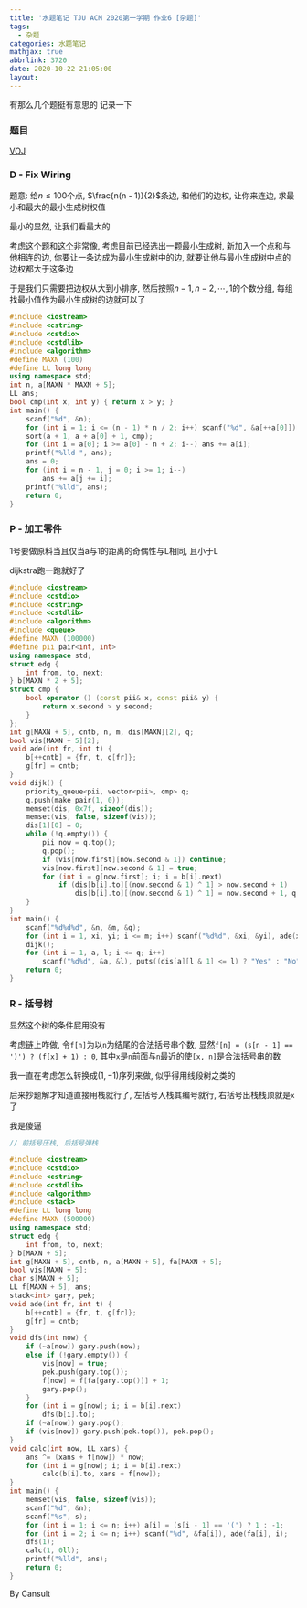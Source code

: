 ```yaml
---
title: '水题笔记 TJU ACM 2020第一学期 作业6 [杂题]'
tags:
  - 杂题
categories: 水题笔记
mathjax: true
abbrlink: 3720
date: 2020-10-22 21:05:00
layout:
---
```






有那么几个题挺有意思的 记录一下

<!--more-->

### 题目

[VOJ](https://vjudge.net/contest/401100#overview)

### D - Fix Wiring

题意: 给$n \le 100$个点, $\frac{n(n - 1)}{2}$条边, 和他们的边权, 让你来连边, 求最小和最大的最小生成树权值

最小的显然, 让我们看最大的

考虑这个题和[这个](https://vijos.org/p/1579)非常像, 考虑目前已经选出一颗最小生成树, 新加入一个点和与他相连的边, 你要让一条边成为最小生成树中的边, 就要让他与最小生成树中点的边权都大于这条边

于是我们只需要把边权从大到小排序, 然后按照$n - 1, n - 2, \cdots, 1$的个数分组, 每组找最小值作为最小生成树的边就可以了

```cpp
#include <iostream>
#include <cstring>
#include <cstdio>
#include <cstdlib>
#include <algorithm>
#define MAXN (100)
#define LL long long
using namespace std;
int n, a[MAXN * MAXN + 5];
LL ans;
bool cmp(int x, int y) { return x > y; }
int main() {
	scanf("%d", &n);
	for (int i = 1; i <= (n - 1) * n / 2; i++) scanf("%d", &a[++a[0]]);
	sort(a + 1, a + a[0] + 1, cmp);
	for (int i = a[0]; i >= a[0] - n + 2; i--) ans += a[i];
	printf("%lld ", ans);
	ans = 0;
	for (int i = n - 1, j = 0; i >= 1; i--)
		ans += a[j += i];
	printf("%lld", ans);
	return 0;
}
```

### P -  加工零件

1号要做原料当且仅当a与1的距离的奇偶性与L相同, 且小于L

dijkstra跑一跑就好了

```cpp
#include <iostream>
#include <cstdio>
#include <cstring>
#include <cstdlib>
#include <algorithm>
#include <queue>
#define MAXN (100000)
#define pii pair<int, int>
using namespace std;
struct edg {
	int from, to, next;
} b[MAXN * 2 + 5];
struct cmp {
	bool operator () (const pii& x, const pii& y) {
		return x.second > y.second;
	}
};
int g[MAXN + 5], cntb, n, m, dis[MAXN][2], q;
bool vis[MAXN + 5][2];
void ade(int fr, int t) {
	b[++cntb] = {fr, t, g[fr]};
	g[fr] = cntb;
}
void dijk() {
	priority_queue<pii, vector<pii>, cmp> q;
	q.push(make_pair(1, 0));
	memset(dis, 0x7f, sizeof(dis));
	memset(vis, false, sizeof(vis));
	dis[1][0] = 0;
	while (!q.empty()) {
		pii now = q.top();
		q.pop();
		if (vis[now.first][now.second & 1]) continue;
		vis[now.first][now.second & 1] = true;
		for (int i = g[now.first]; i; i = b[i].next)
			if (dis[b[i].to][(now.second & 1) ^ 1] > now.second + 1)
				dis[b[i].to][(now.second & 1) ^ 1] = now.second + 1, q.push(make_pair(b[i].to, dis[b[i].to][(now.second & 1) ^ 1]));
	}
}
int main() {
	scanf("%d%d%d", &n, &m, &q);
	for (int i = 1, xi, yi; i <= m; i++) scanf("%d%d", &xi, &yi), ade(xi, yi), ade(yi, xi);
	dijk();
	for (int i = 1, a, l; i <= q; i++)
		scanf("%d%d", &a, &l), puts((dis[a][l & 1] <= l) ? "Yes" : "No");
	return 0;
}
```

### R -  括号树

显然这个树的条件屁用没有

考虑链上咋做, 令`f[n]`为以`n`为结尾的合法括号串个数, 显然`f[n] = (s[n - 1] == ')') ? (f[x] + 1) : 0`, 其中`x`是`n`前面与`n`最近的使`[x, n]`是合法括号串的数

我一直在考虑怎么转换成$(1, -1)$序列来做, 似乎得用线段树之类的

后来抄题解才知道直接用栈就行了, 左括号入栈其编号就行, 右括号出栈栈顶就是`x`了

我是傻逼

```cpp
// 前括号压栈, 后括号弹栈

#include <iostream>
#include <cstdio>
#include <cstring>
#include <cstdlib>
#include <algorithm>
#include <stack>
#define LL long long
#define MAXN (500000)
using namespace std;
struct edg {
	int from, to, next;
} b[MAXN + 5];
int g[MAXN + 5], cntb, n, a[MAXN + 5], fa[MAXN + 5];
bool vis[MAXN + 5];
char s[MAXN + 5];
LL f[MAXN + 5], ans;
stack<int> gary, pek;
void ade(int fr, int t) {
	b[++cntb] = {fr, t, g[fr]};
	g[fr] = cntb;
}
void dfs(int now) {
	if (~a[now]) gary.push(now);
	else if (!gary.empty()) {
		vis[now] = true;
		pek.push(gary.top());
		f[now] = f[fa[gary.top()]] + 1;
		gary.pop();
	}
	for (int i = g[now]; i; i = b[i].next)
		dfs(b[i].to);
	if (~a[now]) gary.pop();
	if (vis[now]) gary.push(pek.top()), pek.pop();
}
void calc(int now, LL xans) {
	ans ^= (xans + f[now]) * now;
	for (int i = g[now]; i; i = b[i].next)
		calc(b[i].to, xans + f[now]);
}
int main() {
	memset(vis, false, sizeof(vis));
	scanf("%d", &n);
	scanf("%s", s);
	for (int i = 1; i <= n; i++) a[i] = (s[i - 1] == '(') ? 1 : -1;
	for (int i = 2; i <= n; i++) scanf("%d", &fa[i]), ade(fa[i], i);
	dfs(1);
	calc(1, 0ll);
	printf("%lld", ans);
	return 0;
}
```

By Cansult